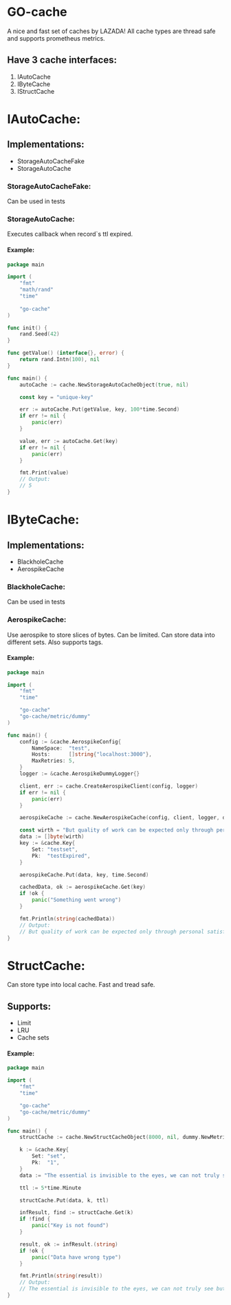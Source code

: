 # GO-cache #
A nice and fast set of caches by LAZADA!
All cache types are thread safe and supports prometheus metrics.

## Have 3 cache interfaces: ##
1. IAutoCache
2. IByteCache
3. IStructCache

# **IAutoCache:** #

## Implementations: ##
* StorageAutoCacheFake
* StorageAutoCache

### StorageAutoCacheFake: ###
Can be used in tests

### StorageAutoCache: ###
Executes callback when record`s ttl expired.

#### Example: ####
```go
package main

import (
	"fmt"
	"math/rand"
	"time"
	
	"go-cache"
)

func init() {
	rand.Seed(42)
}

func getValue() (interface{}, error) {
	return rand.Intn(100), nil
}

func main() {
	autoCache := cache.NewStorageAutoCacheObject(true, nil)

	const key = "unique-key"

	err := autoCache.Put(getValue, key, 100*time.Second)
	if err != nil {
		panic(err)
	}

	value, err := autoCache.Get(key)
	if err != nil {
		panic(err)
	}

	fmt.Print(value)
	// Output:
	// 5
}
```

# **IByteCache:** #

## Implementations: ##
* BlackholeCache
* AerospikeCache

### BlackholeCache: ###
Can be used in tests

### AerospikeCache: ###
Use aerospike to store slices of bytes. Can be limited. Can store data into different sets. Also supports tags.

#### Example: ####
```go
package main

import (
	"fmt"
	"time"

	"go-cache"
	"go-cache/metric/dummy"
)

func main() {
	config := &cache.AerospikeConfig{
		NameSpace:  "test",
		Hosts:      []string{"localhost:3000"},
		MaxRetries: 5,
	}
	logger := &cache.AerospikeDummyLogger{}

	client, err := cache.CreateAerospikeClient(config, logger)
	if err != nil {
		panic(err)
	}

	aerospikeCache := cache.NewAerospikeCache(config, client, logger, dummy.NewMetric())

	const wirth = "But quality of work can be expected only through personal satisfaction, dedication and enjoyment. In our profession, precision and perfection are not a dispensible luxury, but a simple necessity."
	data := []byte(wirth)
	key := &cache.Key{
		Set: "testset",
		Pk:  "testExpired",
	}

	aerospikeCache.Put(data, key, time.Second)

	cachedData, ok := aerospikeCache.Get(key)
	if !ok {
		panic("Something went wrong")
	}

	fmt.Println(string(cachedData))
	// Output:
	// But quality of work can be expected only through personal satisfaction, dedication and enjoyment. In our profession, precision and perfection are not a dispensible luxury, but a simple necessity.
}
```

# **StructCache:** #
Can store type into local cache. Fast and tread safe.

## Supports: ##
* Limit
* LRU
* Cache sets

#### Example: ####
```go
package main

import (
	"fmt"
	"time"

	"go-cache"
	"go-cache/metric/dummy"
)

func main() {
	structCache := cache.NewStructCacheObject(8000, nil, dummy.NewMetric())

	k := &cache.Key{
		Set: "set",
		Pk:  "1",
	}
	data := "The essential is invisible to the eyes, we can not truly see but with the eyes of the heart."

	ttl := 5*time.Minute

	structCache.Put(data, k, ttl)

	infResult, find := structCache.Get(k)
	if !find {
		panic("Key is not found")
	}

	result, ok := infResult.(string)
	if !ok {
		panic("Data have wrong type")
	}

	fmt.Println(string(result))
	// Output:
	// The essential is invisible to the eyes, we can not truly see but with the eyes of the heart.
}
```